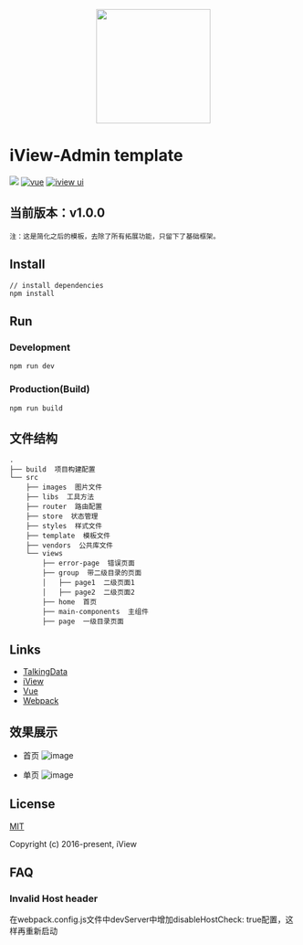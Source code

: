 <p align="center">
    <a href="https://www.iviewui.com">
        <img width="200" src="https://file.iviewui.com/logo.svg">
    </a>
</p>

# iView-Admin template
[![](https://img.shields.io/travis/iview/iview-admin.svg?style=flat-square)](https://travis-ci.org/iview/iview-admin)
[![vue](https://img.shields.io/badge/vue-2.5.2-brightgreen.svg?style=flat-square)](https://github.com/vuejs/vue)
[![iview ui](https://img.shields.io/badge/iview-2.7.2-brightgreen.svg?style=flat-square)](https://github.com/iview/iview)

## 当前版本：v1.0.0

`注：这是简化之后的模板，去除了所有拓展功能，只留下了基础框架。`

## Install
```bush
// install dependencies
npm install
```
## Run
### Development
```bush
npm run dev
```
### Production(Build)
```bush
npm run build
```

## 文件结构
```shell
.
├── build  项目构建配置
└── src
    ├── images  图片文件
    ├── libs  工具方法
    ├── router  路由配置
    ├── store  状态管理
    ├── styles  样式文件
    ├── template  模板文件
    ├── vendors  公共库文件
    └── views
        ├── error-page  错误页面
        ├── group  带二级目录的页面
        │   ├── page1  二级页面1
        │   ├── page2  二级页面2
        ├── home  首页
        ├── main-components  主组件
        ├── page  一级目录页面
```

## Links

- [TalkingData](https://github.com/TalkingData)
- [iView](https://github.com/iview/iview)
- [Vue](https://github.com/vuejs/vue)
- [Webpack](https://github.com/webpack/webpack)

## 效果展示

- 首页
![image](https://github.com/iview/iview-admin/raw/template/pic/home.png)

- 单页
![image](https://github.com/iview/iview-admin/raw/template/pic/page.png)

## License
[MIT](http://opensource.org/licenses/MIT)

Copyright (c) 2016-present, iView


## FAQ

### Invalid Host header
在webpack.config.js文件中devServer中增加disableHostCheck: true配置，这样再重新启动
